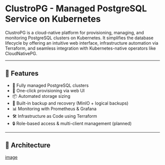 # ClustroPG - Managed PostgreSQL Service on Kubernetes

ClustroPG is a cloud-native platform for provisioning, managing, and monitoring PostgreSQL clusters on Kubernetes. It simplifies the database lifecycle by offering an intuitive web interface, infrastructure automation via Terraform, and seamless integration with Kubernetes-native operators like CloudNativePG.

---

## 📌 Features

- 🐘 Fully managed PostgreSQL clusters
- 🚀 One-click provisioning via web UI
- 📦 Automated storage sizing
- 🔄 Built-in backup and recovery (MinIO + logical backups)
- 📊 Monitoring with Prometheus & Grafana
- 🛠️ Infrastructure as Code using Terraform
- 🔒 Role-based access & multi-client management (planned)

---

## 🧱 Architecture
[image](https://github.com/FarahTrigui/PFA-ClustroPG-DBaaS/blob/main/our%20architecture.png)
